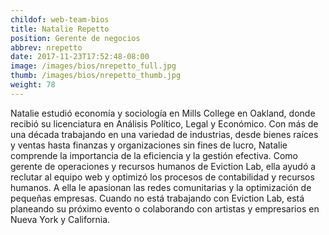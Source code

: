 ```yaml
---
childof: web-team-bios
title: Natalie Repetto
position: Gerente de negocios  
abbrev: nrepetto
date: 2017-11-23T17:52:48-08:00
image: /images/bios/nrepetto_full.jpg
thumb: /images/bios/nrepetto_thumb.jpg
weight: 78
---
```

Natalie estudió economía y sociología en Mills College en Oakland, donde recibió su licenciatura en Análisis Político, Legal y Económico. Con más de una década trabajando en una variedad de industrias, desde bienes raíces y ventas hasta finanzas y organizaciones sin fines de lucro, Natalie comprende la importancia de la eficiencia y la gestión efectiva. Como gerente de operaciones y recursos humanos de Eviction Lab, ella ayudó a reclutar al equipo web y optimizó los procesos de contabilidad y recursos humanos. A ella le apasionan las redes comunitarias y la optimización de pequeñas empresas. Cuando no está trabajando con Eviction Lab, está planeando su próximo evento o colaborando con artistas y empresarios en Nueva York y California.
